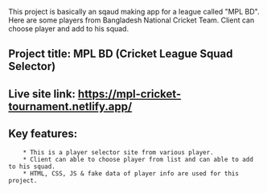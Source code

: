 This project is basically an sqaud making app for a league called "MPL BD". Here are some players from Bangladesh National Cricket Team. Client can choose player and add to his squad.
## Project title: MPL BD (Cricket League Squad Selector)
## Live site link: https://mpl-cricket-tournament.netlify.app/
## Key features:
        * This is a player selector site from various player.
        * Client can able to choose player from list and can able to add to his squad.
        * HTML, CSS, JS & fake data of player info are used for this project.
